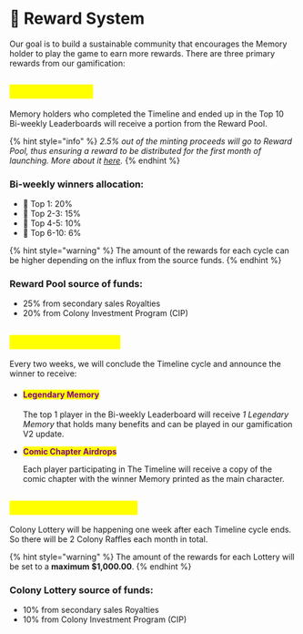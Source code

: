 # 🎯 Reward System

Our goal is to build a sustainable community that encourages the Memory holder to play the game to earn more rewards. There are three primary rewards from our gamification:

## <mark style="color:yellow;">1. Reward Pool</mark>

Memory holders who completed the Timeline and ended up in the Top 10 Bi-weekly Leaderboards will receive a portion from the Reward Pool.&#x20;

{% hint style="info" %}
_2.5% out of the minting proceeds will go to Reward Pool, thus ensuring a reward to be distributed for the first month of launching. More about it_ [_here_](../i-want-to-know-more/funds-allocation.md#initial-sale)_._
{% endhint %}

### Bi-weekly winners allocation:

* 🥇 Top 1: 20%
* 🥈 Top 2-3: 15%
* 🥉 Top 4-5: 10%
* 🏅 Top 6-10: 6%

{% hint style="warning" %}
The amount of the rewards for each cycle can be higher depending on the influx from the source funds.
{% endhint %}

### Reward Pool source of funds:

* 25% from secondary sales Royalties
* 20% from Colony Investment Program (CIP)

## <mark style="color:yellow;">2. Timeline Reward</mark>

Every two weeks, we will conclude the Timeline cycle and announce the winner to receive:

*   #### &#x20;<mark style="color:purple;">Legendary Memory</mark>

    The top 1 player in the Bi-weekly Leaderboard will receive _1 Legendary Memory_ that holds many benefits and can be played in our gamification V2 update.
*   <mark style="color:purple;">**Comic Chapter Airdrops**</mark>

    Each player participating in The Timeline will receive a copy of the comic chapter with the winner Memory printed as the main character.

## <mark style="color:yellow;">3. Colony Lottery Pool</mark>

Colony Lottery will be happening one week after each Timeline cycle ends. So there will be 2 Colony Raffles each month in total.&#x20;

{% hint style="warning" %}
The amount of the rewards for each Lottery will be set to a **maximum** **$1,000.00**.
{% endhint %}

### Colony Lottery source of funds:

* 10% from secondary sales Royalties
* 10% from Colony Investment Program (CIP)
